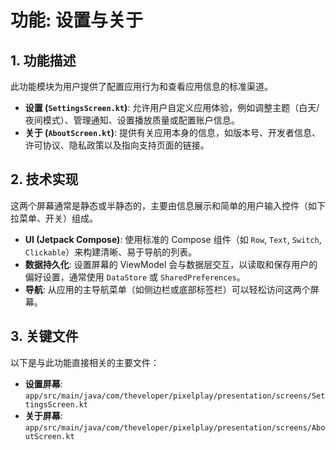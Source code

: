 # 功能: 设置与关于

## 1. 功能描述

此功能模块为用户提供了配置应用行为和查看应用信息的标准渠道。

-   **设置 (`SettingsScreen.kt`)**: 允许用户自定义应用体验，例如调整主题（白天/夜间模式）、管理通知、设置播放质量或配置账户信息。
-   **关于 (`AboutScreen.kt`)**: 提供有关应用本身的信息，如版本号、开发者信息、许可协议、隐私政策以及指向支持页面的链接。

## 2. 技术实现

这两个屏幕通常是静态或半静态的，主要由信息展示和简单的用户输入控件（如下拉菜单、开关）组成。

-   **UI (Jetpack Compose)**: 使用标准的 Compose 组件（如 `Row`, `Text`, `Switch`, `Clickable`）来构建清晰、易于导航的列表。
-   **数据持久化**: 设置屏幕的 ViewModel 会与数据层交互，以读取和保存用户的偏好设置，通常使用 `DataStore` 或 `SharedPreferences`。
-   **导航**: 从应用的主导航菜单（如侧边栏或底部标签栏）可以轻松访问这两个屏幕。

## 3. 关键文件

以下是与此功能直接相关的主要文件：

-   **设置屏幕**: `app/src/main/java/com/theveloper/pixelplay/presentation/screens/SettingsScreen.kt`
-   **关于屏幕**: `app/src/main/java/com/theveloper/pixelplay/presentation/screens/AboutScreen.kt`